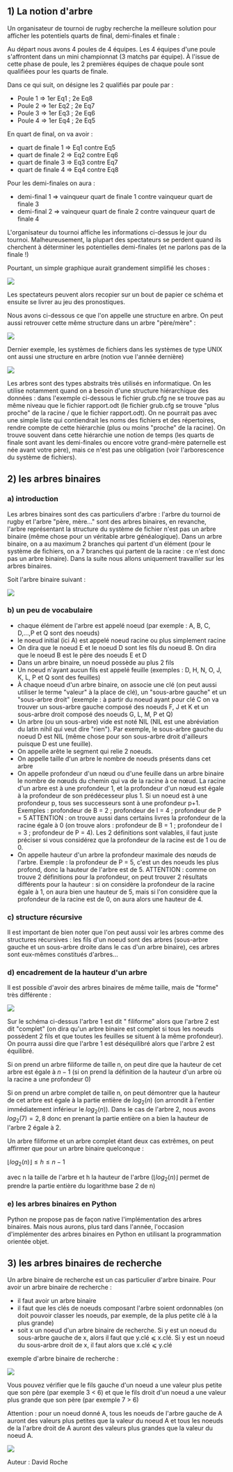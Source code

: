 ## 1) La notion d'arbre 

Un organisateur de tournoi de rugby recherche la meilleure solution pour afficher les potentiels quarts de final, demi-finales et finale :

Au départ nous avons 4 poules de 4 équipes. Les 4 équipes d'une poule s'affrontent dans un mini championnat (3 matchs par équipe). À l'issue de cette phase de poule, les 2 premières équipes de chaque poule sont qualifiées pour les quarts de finale.

Dans ce qui suit, on désigne les 2 qualifiés par poule par :

- Poule 1 => 1er Eq1 ; 2e Eq8
- Poule 2 => 1er Eq2 ; 2e Eq7
- Poule 3 => 1er Eq3 ; 2e Eq6
- Poule 4 => 1er Eq4 ; 2e Eq5

En quart de final, on va avoir :

- quart de finale 1 => Eq1 contre Eq5
- quart de finale 2 => Eq2 contre Eq6
- quart de finale 3 => Eq3 contre Eq7
- quart de finale 4 => Eq4 contre Eq8

Pour les demi-finales on aura :

- demi-final 1 => vainqueur quart de finale 1 contre vainqueur quart de finale 3
- demi-final 2 => vainqueur quart de finale 2 contre vainqueur quart de finale 4

L'organisateur du tournoi affiche les informations ci-dessus le jour du tournoi. Malheureusement, la plupart des spectateurs se perdent quand ils cherchent à déterminer les potentielles demi-finales (et ne parlons pas de la finale !)

Pourtant, un simple graphique aurait grandement simplifié les choses :

![](img/nsi_term_structDo_arbre_1.png)

Les spectateurs peuvent alors recopier sur un bout de papier ce schéma et ensuite se livrer au jeu des pronostiques.

Nous avons ci-dessous ce que l'on appelle une structure en arbre. On peut aussi retrouver cette même structure dans un arbre "père/mère" :

![](img/nsi_term_structDo_arbre_2.png)


Dernier exemple, les systèmes de fichiers dans les systèmes de type UNIX ont aussi une structure en arbre (notion vue l'année dernière)

![](img/nsi_prem_base_linux_2.png)

Les arbres sont des types abstraits très utilisés en informatique. On les utilise notamment quand on a besoin d'une structure hiérarchique des données : dans l'exemple ci-dessous le fichier grub.cfg ne se trouve pas au même niveau que le fichier rapport.odt (le fichier grub.cfg se trouve "plus proche" de la racine / que le fichier rapport.odt). On ne pourrait pas avec une simple liste qui contiendrait les noms des fichiers et des répertoires, rendre compte de cette hiérarchie (plus ou moins "proche" de la racine). On trouve souvent dans cette hiérarchie une notion de temps (les quarts de finale sont avant les demi-finales ou encore votre grand-mère paternelle est née avant votre père), mais ce n'est pas une obligation (voir l'arborescence du système de fichiers).

## 2) les arbres binaires
### a) introduction

Les arbres binaires sont des cas particuliers d'arbre : l'arbre du tournoi de rugby et l'arbre "père, mère..." sont des arbres binaires, en revanche, l'arbre représentant la structure du système de fichier n'est pas un arbre binaire (même chose pour un véritable arbre généalogique). Dans un arbre binaire, on a au maximum 2 branches qui partent d'un élément (pour le système de fichiers, on a 7 branches qui partent de la racine : ce n'est donc pas un arbre binaire). Dans la suite nous allons uniquement travailler sur les arbres binaires.

Soit l'arbre binaire suivant :

![](img/nsi_term_structDo_arbre_3.png)

### b) un peu de vocabulaire

- chaque élément de l'arbre est appelé noeud (par exemple : A, B, C, D,...,P et Q sont des noeuds)
- le noeud initial (ici A) est appelé noeud racine ou plus simplement racine
- On dira que le noeud E et le noeud D sont les fils du noeud B. On dira que le noeud B est le père des noeuds E et D
- Dans un arbre binaire, un noeud possède au plus 2 fils
- Un noeud n'ayant aucun fils est appelé feuille (exemples : D, H, N, O, J, K, L, P et Q sont des feuilles)
- À chaque noeud d'un arbre binaire, on associe une clé (on peut aussi utiliser le terme "valeur" à la place de clé), un "sous-arbre gauche" et un "sous-arbre droit" (exemple : à partir du noeud ayant pour clé C on va trouver un sous-arbre gauche composé des noeuds F, J et K et un sous-arbre droit composé des noeuds G, L, M, P et Q)
- Un arbre (ou un sous-arbre) vide est noté NIL (NIL est une abréviation du latin nihil qui veut dire "rien"). Par exemple, le sous-arbre gauche du noeud D est NIL (même chose pour son sous-arbre droit d'ailleurs puisque D est une feuille).
- On appelle arête le segment qui relie 2 noeuds.
- On appelle taille d'un arbre le nombre de noeuds présents dans cet arbre
- On appelle profondeur d'un nœud ou d'une feuille dans un arbre binaire le nombre de nœuds du chemin qui va de la racine à ce nœud. La racine d'un arbre est à une profondeur 1, et la profondeur d'un nœud est égale à la profondeur de son prédécesseur plus 1. Si un noeud est à une profondeur p, tous ses successeurs sont à une profondeur p+1. Exemples : profondeur de B = 2 ; profondeur de I = 4 ; profondeur de P = 5
ATTENTION : on trouve aussi dans certains livres la profondeur de la racine égale à 0 (on trouve alors : profondeur de B = 1 ; profondeur de I = 3 ; profondeur de P = 4). Les 2 définitions sont valables, il faut juste préciser si vous considérez que la profondeur de la racine est de 1 ou de 0.
- On appelle hauteur d'un arbre la profondeur maximale des nœuds de l'arbre. Exemple : la profondeur de P = 5, c'est un des noeuds les plus profond, donc la hauteur de l'arbre est de 5.
ATTENTION : comme on trouve 2 définitions pour la profondeur, on peut trouver 2 résultats différents pour la hauteur : si on considère la profondeur de la racine égale à 1, on aura bien une hauteur de 5, mais si l'on considère que la profondeur de la racine est de 0, on aura alors une hauteur de 4.

### c) structure récursive

Il est important de bien noter que l'on peut aussi voir les arbres comme des structures récursives : les fils d'un noeud sont des arbres (sous-arbre gauche et un sous-arbre droite dans le cas d'un arbre binaire), ces arbres sont eux-mêmes constitués d'arbres...

### d) encadrement de la hauteur d'un arbre

Il est possible d'avoir des arbres binaires de même taille, mais de "forme" très différente :

![](img/nsi_term_structDo_arbre_4.png)

Sur le schéma ci-dessus l'arbre 1 est dit " filiforme" alors que l'arbre 2 est dit "complet" (on dira qu'un arbre binaire est complet si tous les noeuds possèdent 2 fils et que toutes les feuilles se situent à la même profondeur). On pourra aussi dire que l'arbre 1 est déséquilibré alors que l'arbre 2 est équilibré.

Si on prend un arbre filiforme de taille n, on peut dire que la hauteur de cet arbre est égale à $n−1$ (si on prend la définition de la hauteur d'un arbre où la racine a une profondeur 0)

Si on prend un arbre complet de taille n, on peut démontrer que la hauteur de cet arbre est égale à la partie entière de $log_2(n)$ (on arrondit à l'entier immédiatement inférieur le $log_2(n)$). Dans le cas de l'arbre 2, nous avons $log_2(7)=2,8$ donc en prenant la partie entière on a bien la hauteur de l'arbre 2 égale à 2.

Un arbre filiforme et un arbre complet étant deux cas extrêmes, on peut affirmer que pour un arbre binaire quelconque :

$\lfloor log_2(n) \rfloor  \leq h \leq n-1$
				
avec n la taille de l'arbre et h la hauteur de l'arbre ($\lfloor log_2(n) \rfloor$ permet de prendre la partie entière du logarithme base 2 de n)

### e) les arbres binaires en Python

Python ne propose pas de façon native l'implémentation des arbres binaires. Mais nous aurons, plus tard dans l'année, l'occasion d'implémenter des arbres binaires en Python en utilisant la programmation orientée objet.

## 3) les arbres binaires de recherche 

Un arbre binaire de recherche est un cas particulier d'arbre binaire. Pour avoir un arbre binaire de recherche :

- il faut avoir un arbre binaire
- il faut que les clés de noeuds composant l'arbre soient ordonnables (on doit pouvoir classer les noeuds, par exemple, de la plus petite clé à la plus grande)
- soit x un noeud d'un arbre binaire de recherche. Si y est un noeud du sous-arbre gauche de x, alors il faut que y.clé ⩽ x.clé. Si y est un noeud du sous-arbre droit de x, il faut alors que x.clé ⩽ y.clé

exemple d'arbre binaire de recherche :

![](img/nsi_term_arbre_5.png)

Vous pouvez vérifier que le fils gauche d'un noeud a une valeur plus petite que son père (par exemple 3 < 6) et que le fils droit d'un noeud a une valeur plus grande que son père (par exemple 7 > 6)

Attention : pour un noeud donné A, tous les noeuds de l'arbre gauche de A auront des valeurs plus petites que la valeur du noeud A et tous les noeuds de la l'arbre droit de A auront des valeurs plus grandes que la valeur du noeud A. 

![](img/cc.png)

Auteur : David Roche